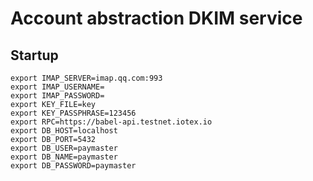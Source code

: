 Account abstraction DKIM service
================================

## Startup

```
export IMAP_SERVER=imap.qq.com:993
export IMAP_USERNAME=
export IMAP_PASSWORD=
export KEY_FILE=key
export KEY_PASSPHRASE=123456
export RPC=https://babel-api.testnet.iotex.io
export DB_HOST=localhost
export DB_PORT=5432
export DB_USER=paymaster
export DB_NAME=paymaster
export DB_PASSWORD=paymaster
```
